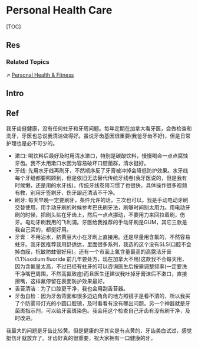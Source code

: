 # Personal Health Care

[TOC]



## Res
### Related Topics
↗ [Personal Health & Fitness](../../Arts%20&%20Cultures/Fitness%20&%20Sports/Personal%20Health%20&%20Fitness.md)



## Intro



## Ref

[13 米米2333发布了一篇小红书笔记，快来看吧！ 😆 0tImYilXnQ2kc6R 😆]: http://xhslink.com/a/xbMmSUIJ3Axgb

我牙齿挺健康，没有任何蛀牙和牙周问题。每年定期在加拿大看牙医，会做检查和洗牙，牙医也总说我清洁做得好。虽说牙齿基因很重要(我爸牙齿不好)，但是日常护理也是必不可少的。
- 漱口: 喝饮料后最好及时用清水漱口，特别是碳酸饮料，慢慢喝会一点点腐蚀牙齿。我不太用漱口水因为容易破坏口腔菌群，清水挺好。
- 牙线: 先用水牙线再刷牙，不然顺序反了牙膏被冲掉会降低防护效果。水牙线每个牙缝都要照顾到，但是依旧无法替代传统牙线卷(我牙医说的，但是我有时候懒，还是用的水牙线)。传统牙线卷用习惯了也很快，具体操作很多视频有教，别用牙签剔牙，伤牙龈还清洁不干净。 
- 刷牙: 每天早晚一定要刷牙，条件允许的话，三次也可以。我是手动电动牙刷交替使用，用手动牙刷的时候参考巴氏刷牙法，刷够时间别太用力。用电动牙刷的时候，把刷头贴在牙齿上，然后一点点挪动，不要用力来回拉着刷，伤牙。电动牙刷我用的飞利浦。牙医给我推荐的手动牙刷是GUM，其它三款是我自己买的，都挺好用。
- 牙膏：不用沾水，挤黄豆大小在牙刷上直接用。还是尽量用含氟的，不然容易蛀牙。我牙医推荐我用舒适达，里面很多系列，我选的这个没有SLS(口腔不会掉白膜，抗敏防蛀很好用)。还有一个市面上氟含量最高的高露洁牙膏(1.1%sodium fluoride 前几年要处方，现在加拿大不用)这款我不会每天用，因为含氟量太高，不过已经有蛀牙的可以咨询医生后按需调整频率(一定要洗干净嘴巴周围，不然高氟致痘)而且医生还建议我吐掉牙膏沫后不漱口，直接擦嘴，这样氟停留在表面防护效果最好。 
- 舌苔清洁：为了口腔更干净，我也会用刮舌苔器。 
- 牙齿自检：因为牙齿背面和很多边边角角的地方照镜子是看不清的，所以我买了个防雾带灯光的小圆口腔镜，及时看看有没有哪出问题。另一个神器就是牙菌斑指示剂，可以给牙菌斑染色。我会用这个检查自己牙齿有没有刷干净，及时改进。

我最大的问题是牙齿比较黄。但是健康的牙其实是有点黄的，牙齿美白试过，感觉挺伤牙就放弃了。牙齿好真的很重要，祝大家拥有一口健康的牙。

